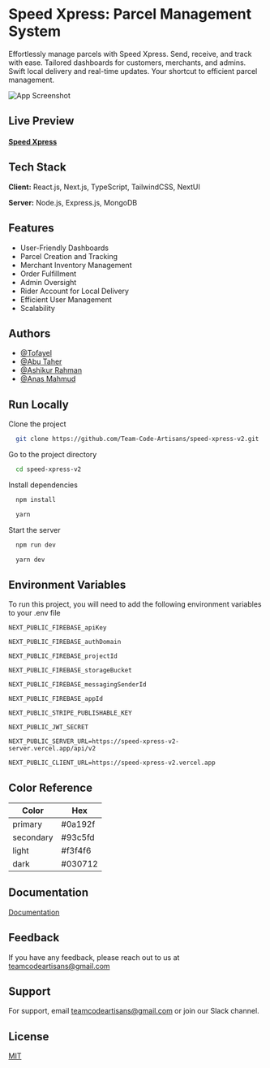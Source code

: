 
# Speed Xpress: Parcel Management System


Effortlessly manage parcels with Speed Xpress. Send, receive, and track with ease. Tailored dashboards for customers, merchants, and admins. Swift local delivery and real-time updates. Your shortcut to efficient parcel management.

![App Screenshot](https://res.cloudinary.com/df7zqzc8x/image/upload/v1709920322/speed-xpress-screenshot_tymwvf.png)


## Live Preview

#### [Speed Xpress](https://speed-xpress-v2.vercel.app)


## Tech Stack

**Client:** React.js, Next.js, TypeScript, TailwindCSS, NextUI

**Server:** Node.js, Express.js, MongoDB


## Features

- User-Friendly Dashboards
- Parcel Creation and Tracking
- Merchant Inventory Management
- Order Fulfillment
- Admin Oversight
- Rider Account for Local Delivery
- Efficient User Management
- Scalability


## Authors

- [@Tofayel](https://www.github.com/Tofayel-stack)
- [@Abu Taher](https://www.github.com/writerabutaher)
- [@Ashikur Rahman](https://www.github.com/ashikur540)
- [@Anas Mahmud](https://www.github.com/anas-mahmud)


## Run Locally

Clone the project

```bash
  git clone https://github.com/Team-Code-Artisans/speed-xpress-v2.git
```

Go to the project directory

```bash
  cd speed-xpress-v2
```

Install dependencies

```bash
  npm install
```
```bash
  yarn
```

Start the server

```bash
  npm run dev
```
```bash
  yarn dev
```


## Environment Variables

To run this project, you will need to add the following environment variables to your .env file

`NEXT_PUBLIC_FIREBASE_apiKey`

`NEXT_PUBLIC_FIREBASE_authDomain`

`NEXT_PUBLIC_FIREBASE_projectId`

`NEXT_PUBLIC_FIREBASE_storageBucket`

`NEXT_PUBLIC_FIREBASE_messagingSenderId`

`NEXT_PUBLIC_FIREBASE_appId`

`NEXT_PUBLIC_STRIPE_PUBLISHABLE_KEY`

`NEXT_PUBLIC_JWT_SECRET`

`NEXT_PUBLIC_SERVER_URL=https://speed-xpress-v2-server.vercel.app/api/v2`

`NEXT_PUBLIC_CLIENT_URL=https://speed-xpress-v2.vercel.app`


## Color Reference

| Color             | Hex                |
| ----------------- |------------------- |
| primary           | #0a192f            |
| secondary         | #93c5fd            |
| light             | #f3f4f6            |
| dark              | #030712            |


## Documentation

[Documentation](https://docs.google.com/document/d/1QVaNc4gVsEAPvAsBPO9Rjr3sb31Y1o0-RIxc3xMgFIo/edit?usp=sharing)


## Feedback

If you have any feedback, please reach out to us at teamcodeartisans@gmail.com


## Support

For support, email teamcodeartisans@gmail.com or join our Slack channel.


## License

[MIT](https://choosealicense.com/licenses/mit/)

